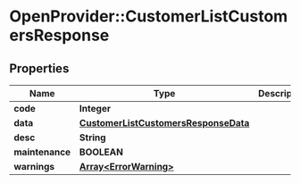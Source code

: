 # OpenProvider::CustomerListCustomersResponse

## Properties
Name | Type | Description | Notes
------------ | ------------- | ------------- | -------------
**code** | **Integer** |  | [optional] 
**data** | [**CustomerListCustomersResponseData**](CustomerListCustomersResponseData.md) |  | [optional] 
**desc** | **String** |  | [optional] 
**maintenance** | **BOOLEAN** |  | [optional] 
**warnings** | [**Array&lt;ErrorWarning&gt;**](ErrorWarning.md) |  | [optional] 

